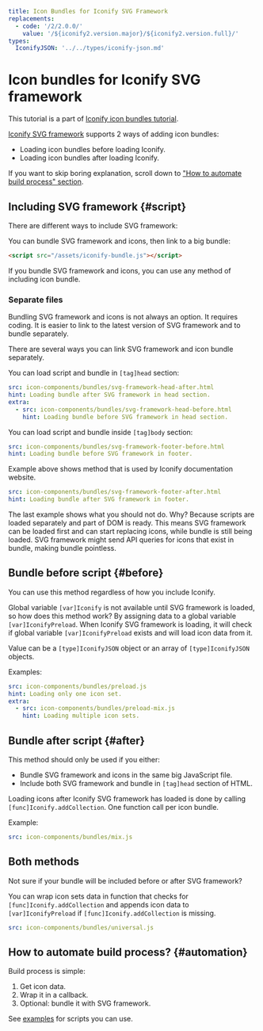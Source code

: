 ```yaml
title: Icon Bundles for Iconify SVG Framework
replacements:
  - code: '/2/2.0.0/'
    value: '/${iconify2.version.major}/${iconify2.version.full}/'
types:
  IconifyJSON: '../../types/iconify-json.md'
```

# Icon bundles for Iconify SVG framework

This tutorial is a part of [Iconify icon bundles tutorial](./index.md).

[Iconify SVG framework](../../icon-components/svg-framework/index.md) supports 2 ways of adding icon bundles:

- Loading icon bundles before loading Iconify.
- Loading icon bundles after loading Iconify.

If you want to skip boring explanation, scroll down to ["How to automate build process" section](#automation).

## Including SVG framework {#script}

There are different ways to include SVG framework:

You can bundle SVG framework and icons, then link to a big bundle:

```html
<script src="/assets/iconify-bundle.js"></script>
```

If you bundle SVG framework and icons, you can use any method of including icon bundle.

### Separate files

Bundling SVG framework and icons is not always an option. It requires coding. It is easier to link to the latest version of SVG framework and to bundle separately.

There are several ways you can link SVG framework and icon bundle separately.

You can load script and bundle in `[tag]head` section:

```yaml
src: icon-components/bundles/svg-framework-head-after.html
hint: Loading bundle after SVG framework in head section.
extra:
  - src: icon-components/bundles/svg-framework-head-before.html
    hint: Loading bundle before SVG framework in head section.
```

You can load script and bundle inside `[tag]body` section:

```yaml
src: icon-components/bundles/svg-framework-footer-before.html
hint: Loading bundle before SVG framework in footer.
```

Example above shows method that is used by Iconify documentation website.

```yaml
src: icon-components/bundles/svg-framework-footer-after.html
hint: Loading bundle after SVG framework in footer.
```

The last example shows what you should not do. Why? Because scripts are loaded separately and part of DOM is ready. This means SVG framework can be loaded first and can start replacing icons, while bundle is still being loaded. SVG framework might send API queries for icons that exist in bundle, making bundle pointless.

## Bundle before script {#before}

You can use this method regardless of how you include Iconify.

Global variable `[var]Iconify` is not available until SVG framework is loaded, so how does this method work? By assigning data to a global variable `[var]IconifyPreload`. When Iconify SVG framework is loading, it will check if global variable `[var]IconifyPreload` exists and will load icon data from it.

Value can be a `[type]IconifyJSON` object or an array of `[type]IconifyJSON` objects.

Examples:

```yaml
src: icon-components/bundles/preload.js
hint: Loading only one icon set.
extra:
  - src: icon-components/bundles/preload-mix.js
    hint: Loading multiple icon sets.
```

## Bundle after script {#after}

This method should only be used if you either:

- Bundle SVG framework and icons in the same big JavaScript file.
- Include both SVG framework and bundle in `[tag]head` section of HTML.

Loading icons after Iconify SVG framework has loaded is done by calling `[func]Iconify.addCollection`. One function call per icon bundle.

Example:

```yaml
src: icon-components/bundles/mix.js
```

## Both methods

Not sure if your bundle will be included before or after SVG framework?

You can wrap icon sets data in function that checks for `[func]Iconify.addCollection` and appends icon data to `[var]IconifyPreload` if `[func]Iconify.addCollection` is missing.

```yaml
src: icon-components/bundles/universal.js
```

## How to automate build process? {#automation}

Build process is simple:

1. Get icon data.
2. Wrap it in a callback.
3. Optional: bundle it with SVG framework.

See [examples](./examples/index.md) for scripts you can use.
